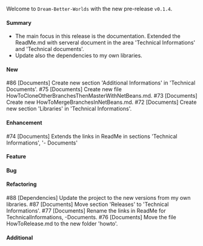Welcome to `Dream-Better-Worlds` with the new pre-release `v0.1.4`.



#### Summary
* The main focus in this release is the documentation. Extended the ReadMe.md
  with serveral document in the area 'Technical Informations' and 'Technical 
  documents'.
* Update also the dependencies to my own libraries.



#### New
#86 [Documents] Create new section 'Additional Informations' in 'Technical Documents'.
#75 [Documents] Create new file HowToCloneOtherBranchesThenMasterWithNetBeans.md.
#73 [Documents] Create new HowToMergeBranchesInNetBeans.md.
#72 [Documents] Create new section 'Libraries' in 'Technical Informations'.



#### Enhancement
#74 [Documents] Extends the links in ReadMe in sections 'Technical Informations', 
    '- Documents'



#### Feature



#### Bug



#### Refactoring
#88 [Dependencies] Update the project to the new versions from my own libraries.
#87 [Documents] Move section 'Releases' to 'Technical Informations'.
#77 [Documents] Rename the links in ReadMe for TechnicalInformations, -Documents.
#76 [Documents] Move the file HowToRelease.md to the new folder 'howto'.


#### Additional
